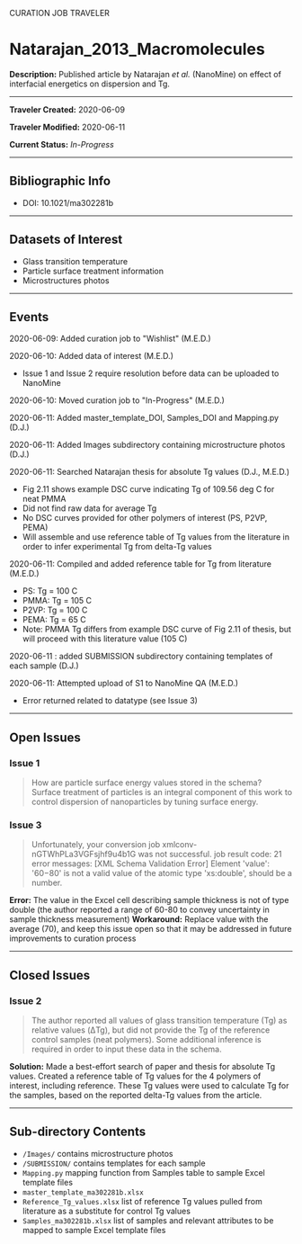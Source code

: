 CURATION JOB TRAVELER

# Natarajan_2013_Macromolecules

**Description:** Published article by Natarajan *et al.* (NanoMine) on effect of interfacial energetics on dispersion and Tg.

---

**Traveler Created:** 2020-06-09

**Traveler Modified:** 2020-06-11

**Current Status:** *In-Progress*

---

## Bibliographic Info

* DOI: 10.1021/ma302281b

---

## Datasets of Interest

* Glass transition temperature
* Particle surface treatment information
* Microstructures photos

---

## Events

2020-06-09: Added curation job to "Wishlist" (M.E.D.)

2020-06-10: Added data of interest (M.E.D.)
* Issue 1 and Issue 2 require resolution before data can be uploaded to NanoMine

2020-06-10: Moved curation job to "In-Progress" (M.E.D.)

2020-06-11: Added master_template_DOI, Samples_DOI and Mapping.py (D.J.)

2020-06-11: Added Images subdirectory containing microstructure photos (D.J.)

2020-06-11: Searched Natarajan thesis for absolute Tg values (D.J., M.E.D.)
* Fig 2.11 shows example DSC curve indicating Tg of 109.56 deg C for neat PMMA
* Did not find raw data for average Tg
* No DSC curves provided for other polymers of interest (PS, P2VP, PEMA)
* Will assemble and use reference table of Tg values from the literature in order to infer experimental Tg from delta-Tg values

2020-06-11: Compiled and added reference table for Tg from literature (M.E.D.)
* PS: Tg = 100 C
* PMMA: Tg = 105 C
* P2VP: Tg = 100 C
* PEMA: Tg = 65 C
* Note: PMMA Tg differs from example DSC curve of Fig 2.11 of thesis, but will proceed with this literature value (105 C)

2020-06-11 : added SUBMISSION subdirectory containing templates of each sample (D.J.)

2020-06-11: Attempted upload of S1 to NanoMine QA (M.E.D.)
* Error returned related to datatype (see Issue 3)







---

## Open Issues

### Issue 1

> How are particle surface energy values stored in the schema? Surface treatment of particles is an integral component of this work to control dispersion of nanoparticles by tuning surface energy.

### Issue 3

>Unfortunately, your conversion job xmlconv-nGTWhPLa3VGFsjhf9u4b1G was not successful.
>job result code: 21
>error messages: [XML Schema Validation Error] Element 'value': '60−80' is not a valid value of the atomic type 'xs:double', should be a number.

**Error:** The value in the Excel cell describing sample thickness is not of type double (the author reported a range of 60-80 to convey uncertainty in sample thickness measurement)
**Workaround:** Replace value with the average (70), and keep this issue open so that it may be addressed in future improvements to curation process

---

## Closed Issues

### Issue 2

> The author reported all values of glass transition temperature (Tg) as relative values (ΔTg), but did not provide the Tg of the reference control samples (neat polymers). Some additional inference is required in order to input these data in the schema.

**Solution:** Made a best-effort search of paper and thesis for absolute Tg values. Created a reference table of Tg values for the 4 polymers of interest, including reference. These Tg values were used to calculate Tg for the samples, based on the reported delta-Tg values from the article.

---

## Sub-directory Contents

* `/Images/` contains microstructure photos
* `/SUBMISSION/` contains templates for each sample
* `Mapping.py` mapping function from Samples table to sample Excel template files
* `master_template_ma302281b.xlsx`
* `Reference_Tg_values.xlsx` list of reference Tg values pulled from literature as a substitute for control Tg values
* `Samples_ma302281b.xlsx` list of samples and relevant attributes to be mapped to sample Excel template files
